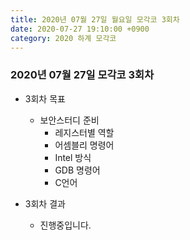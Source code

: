 ```yaml
---
title: 2020년 07월 27일 월요일 모각코 3회차
date: 2020-07-27 19:10:00 +0900
category: 2020 하계 모각코
---
```


### 2020년 07월 27일 모각코 3회차   

* 3회차 목표  
	* 보안스터디 준비    
		* 레지스터별 역할   
		* 어셈블리 명령어   
		* Intel 방식   
		* GDB 명령어   
		* C언어   

* 3회차 결과   
	* 진행중입니다.
